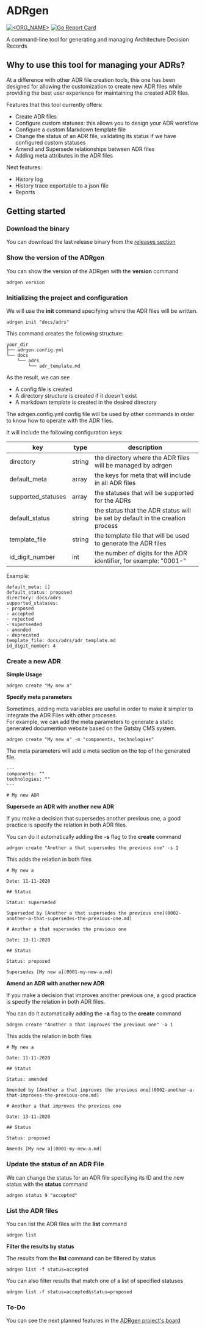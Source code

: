 # ADRgen

[![<ORG_NAME>](https://circleci.com/gh/asiermarques/adrgen.svg?style=svg)](https://circleci.com/gh/asiermarques/adrgen) [![Go Report Card](https://goreportcard.com/badge/github.com/asiermarques/adrgen)](https://goreportcard.com/report/github.com/asiermarques/adrgen)

A command-line tool for generating and managing Architecture Decision Records

## Why to use this tool for managing your ADRs?

At a difference with other ADR file creation tools, this one has been designed for allowing the customization to 
create new ADR files while providing the best user experience for maintaining the created ADR files.

Features that this tool currently offers:

* Create ADR files 
* Configure custom statuses: this allows you to design your ADR workflow
* Configure a custom Markdown template file
* Change the status of an ADR file, validating its status if we have configured custom statuses
* Amend and Supersede relationships between ADR files
* Adding meta attributes in the ADR files

Next features:

* History log
* History trace exportable to a json file
* Reports


## Getting started

### Download the binary
You can download the last release binary from the [releases section](https://github.com/asiermarques/adrgen/releases/latest)
  

### Show the version of the ADRgen

You can show the version of the ADRgen with the **version** command

```
adrgen version
```

### Initializing the project and configuration

We will use the **init** command specifying where the ADR files will be written. 

```
adrgen init "docs/adrs"
```

This command creates the following structure:

```
your_dir
├── adrgen.config.yml
└── docs
    └── adrs
        └── adr_template.md
```

As the result, we can see
* A config file is created
* A directory structure is created if it doesn't exist
* A markdown template is created in the desired directory


The adrgen.config.yml config file will be used by other commands in order to know how to operate with the ADR files.

It will include the following configuration keys:

| key                | type       | description                                                                   |
|--------------------|------------|-------------------------------------------------------------------------------|
| directory          | string     | the directory where the ADR files will be managed by adrgen                   |
| default_meta       | array      | the keys for meta that will include in all ADR files                          |
| supported_statuses | array      | the statuses that will be supported for the ADRs                              |
| default_status     | string     | the status that the ADR status will be set by default in the creation process |
| template_file      | string     | the template file that will be used to generate the ADR files                 |
| id_digit_number    | int        | the number of digits for the ADR identifier, for example: "0001-"             |

Example:

````
default_meta: []
default_status: proposed
directory: docs/adrs
supported_statuses:
- proposed
- accepted
- rejected
- superseeded
- amended
- deprecated
template_file: docs/adrs/adr_template.md
id_digit_number: 4
````

### Create a new ADR

**Simple Usage**

```
adrgen create "My new a"
```

**Specify meta parameters**

Sometimes, adding meta variables are useful in order to make it simpler to integrate the ADR Files with other proceses.  
For example, we can add the meta parameters to generate a static generated documention website based on the Gatsby CMS system.

```
adrgen create "My new a" -m "components, technologies"
```

The meta parameters will add a meta section on the top of the generated file.  
```
---
components: ""
technologies: ""
---

# My new ADR
```

**Supersede an ADR with another new ADR**

If you make a decision that supersedes another previous one, a good practice is specify the relation in both ADR files.

You can do it automatically adding the **-s** flag to the **create** command

```
adrgen create "Another a that supersedes the previous one" -s 1
```

This adds the relation in both files

```
# My new a

Date: 11-11-2020

## Status

Status: superseded

Superseded by [Another a that supersedes the previous one](0002-another-a-that-supersedes-the-previous-one.md)
```

```
# Another a that supersedes the previous one

Date: 13-11-2020

## Status

Status: proposed

Supersedes [My new a](0001-my-new-a.md)
```

**Amend an ADR with another new ADR**

If you make a decision that improves another previous one, a good practice is specify the relation in both ADR files.

You can do it automatically adding the **-a** flag to the **create** command

```
adrgen create "Another a that improves the previous one" -a 1
```

This adds the relation in both files

```
# My new a

Date: 11-11-2020

## Status

Status: amended

Amended by [Another a that improves the previous one](0002-another-a-that-improves-the-previous-one.md)
```

```
# Another a that improves the previous one

Date: 13-11-2020

## Status

Status: proposed

Amends [My new a](0001-my-new-a.md)
```

### Update the status of an ADR File

We can change the status for an ADR file specifying its ID and the new status with the **status** command

```
adrgen status 9 "accepted"
```

### List the ADR files

You can list the ADR files with the **list** command

```
adrgen list
```

**Filter the results by status**

The results from the **list** command can be filtered by status

```
adrgen list -f status=accepted
```

You can also filter results that match one of a list of specified statuses

```
adrgen list -f status=accepted&status=proposed
```



### To-Do

You can see the next planned features in the [ADRgen project's board](https://github.com/asiermarques/adrgen/projects/1)
